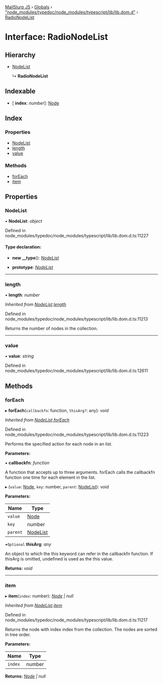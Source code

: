 [MailSlurp JS](../README.md) › [Globals](../globals.md) › ["node_modules/typedoc/node_modules/typescript/lib/lib.dom.d"](../modules/_node_modules_typedoc_node_modules_typescript_lib_lib_dom_d_.md) › [RadioNodeList](_node_modules_typedoc_node_modules_typescript_lib_lib_dom_d_.radionodelist.md)

# Interface: RadioNodeList

## Hierarchy

* [NodeList](_node_modules_typedoc_node_modules_typescript_lib_lib_dom_d_.nodelist.md)

  ↳ **RadioNodeList**

## Indexable

* \[ **index**: *number*\]: [Node](_node_modules_typedoc_node_modules_typescript_lib_lib_dom_d_.node.md)

## Index

### Properties

* [NodeList](_node_modules_typedoc_node_modules_typescript_lib_lib_dom_d_.radionodelist.md#nodelist)
* [length](_node_modules_typedoc_node_modules_typescript_lib_lib_dom_d_.radionodelist.md#length)
* [value](_node_modules_typedoc_node_modules_typescript_lib_lib_dom_d_.radionodelist.md#value)

### Methods

* [forEach](_node_modules_typedoc_node_modules_typescript_lib_lib_dom_d_.radionodelist.md#foreach)
* [item](_node_modules_typedoc_node_modules_typescript_lib_lib_dom_d_.radionodelist.md#item)

## Properties

###  NodeList

• **NodeList**: *object*

Defined in node_modules/typedoc/node_modules/typescript/lib/lib.dom.d.ts:11227

#### Type declaration:

* **new __type**(): *[NodeList](_node_modules_typedoc_node_modules_typescript_lib_lib_dom_d_.nodelist.md)*

* **prototype**: *[NodeList](_node_modules_typedoc_node_modules_typescript_lib_lib_dom_d_.nodelist.md)*

___

###  length

• **length**: *number*

*Inherited from [NodeList](_node_modules_typedoc_node_modules_typescript_lib_lib_dom_d_.nodelist.md).[length](_node_modules_typedoc_node_modules_typescript_lib_lib_dom_d_.nodelist.md#length)*

Defined in node_modules/typedoc/node_modules/typescript/lib/lib.dom.d.ts:11213

Returns the number of nodes in the collection.

___

###  value

• **value**: *string*

Defined in node_modules/typedoc/node_modules/typescript/lib/lib.dom.d.ts:12611

## Methods

###  forEach

▸ **forEach**(`callbackfn`: function, `thisArg?`: any): *void*

*Inherited from [NodeList](_node_modules_typedoc_node_modules_typescript_lib_lib_dom_d_.nodelist.md).[forEach](_node_modules_typedoc_node_modules_typescript_lib_lib_dom_d_.nodelist.md#foreach)*

Defined in node_modules/typedoc/node_modules/typescript/lib/lib.dom.d.ts:11223

Performs the specified action for each node in an list.

**Parameters:**

▪ **callbackfn**: *function*

A function that accepts up to three arguments. forEach calls the callbackfn function one time for each element in the list.

▸ (`value`: [Node](_node_modules_typedoc_node_modules_typescript_lib_lib_dom_d_.node.md), `key`: number, `parent`: [NodeList](_node_modules_typedoc_node_modules_typescript_lib_lib_dom_d_.nodelist.md)): *void*

**Parameters:**

Name | Type |
------ | ------ |
`value` | [Node](_node_modules_typedoc_node_modules_typescript_lib_lib_dom_d_.node.md) |
`key` | number |
`parent` | [NodeList](_node_modules_typedoc_node_modules_typescript_lib_lib_dom_d_.nodelist.md) |

▪`Optional`  **thisArg**: *any*

An object to which the this keyword can refer in the callbackfn function. If thisArg is omitted, undefined is used as the this value.

**Returns:** *void*

___

###  item

▸ **item**(`index`: number): *[Node](_node_modules_typedoc_node_modules_typescript_lib_lib_dom_d_.node.md) | null*

*Inherited from [NodeList](_node_modules_typedoc_node_modules_typescript_lib_lib_dom_d_.nodelist.md).[item](_node_modules_typedoc_node_modules_typescript_lib_lib_dom_d_.nodelist.md#item)*

Defined in node_modules/typedoc/node_modules/typescript/lib/lib.dom.d.ts:11217

Returns the node with index index from the collection. The nodes are sorted in tree order.

**Parameters:**

Name | Type |
------ | ------ |
`index` | number |

**Returns:** *[Node](_node_modules_typedoc_node_modules_typescript_lib_lib_dom_d_.node.md) | null*
